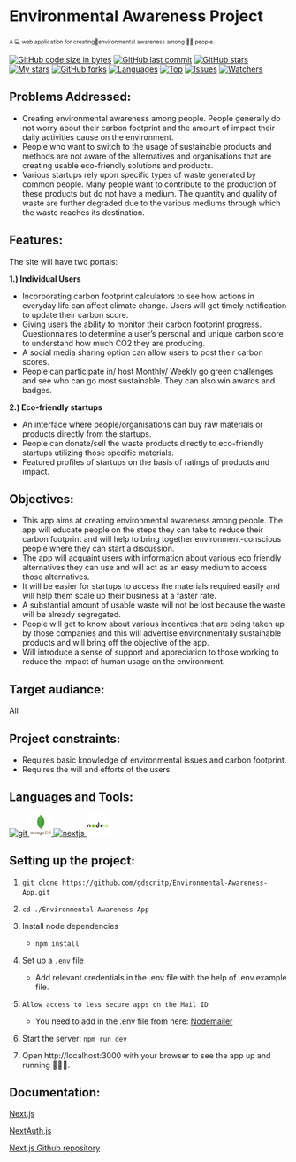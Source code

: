 
# Environmental Awareness Project

 <font size=1> A 💻 web application for creating🌲environmental awareness among 🤝‍🧑 people. </font>
 
[![GitHub code size in bytes](https://img.shields.io/github/languages/code-size/gdscnitp/Environmental-Awareness-App?logo=github&style=for-the-badge)](https://github.com/SrijanShovit/) 
[![GitHub last commit](https://img.shields.io/github/last-commit/gdscnitp/Environmental-Awareness-App?style=for-the-badge&logo=git)](https://github.com/SrijanShovit/) 
[![GitHub stars](https://img.shields.io/github/stars/gdscnitp/Environmental-Awareness-App?style=for-the-badge)](https://github.com/gdscnitp/Environmental-Awareness-App/stargazers) 
[![My stars](https://img.shields.io/github/stars/SrijanShovit?affiliations=OWNER%2CCOLLABORATOR&style=for-the-badge&label=My%20stars)](https://github.com/gdscnitp/Environmental-Awareness-App/stargazers) 
[![GitHub forks](https://img.shields.io/github/forks/gdscnitp/Environmental-Awareness-App?style=for-the-badge&logo=git)](https://github.com/gdscnitp/Environmental-Awareness-App/network)
[![Languages](https://img.shields.io/github/languages/count/gdscnitp/Environmental-Awareness-App?style=for-the-badge)](https://github.com/gdscnitp/Environmental-Awareness-App)
[![Top](https://img.shields.io/github/languages/top/gdscnitp/Environmental-Awareness-App?style=for-the-badge&label=Top%20Languages)](https://github.com/gdscnitp/Environmental-Awareness-App)
[![Issues](https://img.shields.io/github/issues/gdscnitp/Environmental-Awareness-App?style=for-the-badge&label=Issues)](https://github.com/gdscnitp/Environmental-Awareness-App)
[![Watchers](	https://img.shields.io/github/watchers/gdscnitp/Environmental-Awareness-App?label=Watch&style=for-the-badge)](https://github.com/gdscnitp/Environmental-Awareness-App/) 


## Problems Addressed:

- Creating environmental awareness among people. People generally do not worry about their carbon footprint and the amount of impact their daily activities cause on the environment.
- People who want to switch to the usage of sustainable products and methods are not aware of the alternatives and organisations that are creating usable eco-friendly solutions and products.
- Various startups rely upon specific types of waste generated by common people. Many people want to contribute to the production of these products but do not have a medium. The quantity and quality of waste are further degraded due to the various mediums through which the waste reaches its destination.


## Features: 
The site will have two portals:
 
 **1.) Individual Users**
- Incorporating carbon footprint calculators to see how actions in everyday life can affect climate change. Users will get timely notification to update their carbon score.
- Giving users the ability to monitor their carbon footprint progress. Questionnaires to determine a user’s personal and unique carbon score to understand how much CO2 they are producing.
- A social media sharing option can allow users to post their carbon scores.
- People can participate in/ host Monthly/ Weekly go green challenges and see who can go most sustainable. They can also win awards and badges.

**2.) Eco-friendly startups**
- An interface where people/organisations can buy raw materials or products directly from the startups.
- People can donate/sell the waste products directly to eco-friendly startups utilizing those specific materials.
- Featured profiles of startups on the basis of ratings of products and impact.

## Objectives:
- This app aims at creating environmental awareness among people. The app will educate people on the steps they can take to reduce their carbon footprint and will help to bring together environment-conscious people where they can start a discussion.
- The app will acquaint users with information about various eco friendly alternatives  they can use and will act as an easy medium to access those alternatives.
- It will be easier for startups to access the materials required easily and will help them scale up their business at a faster rate. 
- A substantial amount of usable waste will not be lost because the waste will be already segregated.
- People will get to know about various incentives that are being taken up by those companies and this will advertise environmentally sustainable products and will bring off the objective of the app.
- Will introduce a sense of support and appreciation to those working to reduce the impact of human usage on the environment.

## Target audiance: 
All

## Project constraints:
- Requires basic knowledge of environmental issues and carbon footprint.
- Requires the will and efforts of the users.


## Languages and Tools:
<p align="left"> <a href="https://git-scm.com/" target="_blank" rel="noreferrer"> <img src="https://www.vectorlogo.zone/logos/git-scm/git-scm-icon.svg" alt="git" width="40" height="40"/> </a> <a href="https://www.mongodb.com/" target="_blank" rel="noreferrer"> <img src="https://raw.githubusercontent.com/devicons/devicon/master/icons/mongodb/mongodb-original-wordmark.svg" alt="mongodb" width="40" height="40"/> </a> <a href="https://nextjs.org/" target="_blank" rel="noreferrer"> <img src="https://cdn.worldvectorlogo.com/logos/nextjs-2.svg" alt="nextjs" width="40" height="40"/> </a> <a href="https://nodejs.org" target="_blank" rel="noreferrer"> <img src="https://raw.githubusercontent.com/devicons/devicon/master/icons/nodejs/nodejs-original-wordmark.svg" alt="nodejs" width="40" height="40"/> </a> </p>



## Setting up the project:

1. `git clone https://github.com/gdscnitp/Environmental-Awareness-App.git` 

2. `cd ./Environmental-Awareness-App`

3. Install node dependencies 
   - `npm install`
   
4. Set up a `.env` file 
   - Add relevant credentials in the .env file with the help of .env.example file.

5. `Allow access to less secure apps on the Mail ID`
   - You need to add in the .env file from here: [Nodemailer](https://nodemailer.com/usage/using-gmail/)

6. Start the server: `npm run dev`

7. Open http://localhost:3000 with your browser to see the app up and running 🎉🥳🎊.


## Documentation:

[Next.js](https://nextjs.org/docs)

[NextAuth.js](https://next-auth.js.org/getting-started/introduction)

[Next.js Github repository](https://github.com/vercel/next.js/)


